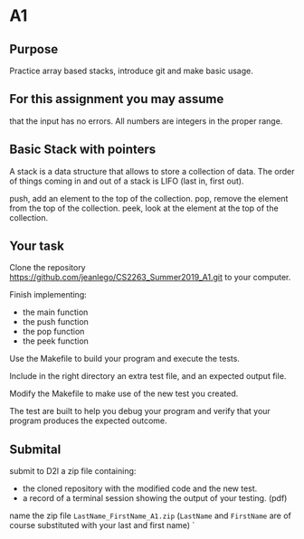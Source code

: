 # A1

## Purpose

Practice array based stacks, introduce git and make basic usage.  

## For this assignment you may assume

that the input has no errors. All numbers are integers in the proper range.

## Basic Stack with pointers

A stack is a data structure that allows to store a collection of data.
The order of things coming in and out of a stack is LIFO (last in, first out).

push, add an element to the top of the collection.
pop, remove the element from the top of the collection.
peek, look at the element at the top of the collection.

## Your task

Clone the repository https://github.com/jeanlego/CS2263_Summer2019_A1.git to your computer.

Finish implementing:

- the main function
- the push function
- the pop function
- the peek function

Use the Makefile to build your program and execute the tests.

Include in the right directory an extra test file, and an expected output file.

Modify the Makefile to make use of the new test you created.

The test are built to help you debug your program and verify that your program produces the expected outcome.

## Submital

submit to D2l a zip file containing:

- the cloned repository with the modified code and the new test.
- a record of a terminal session showing the output of your testing. (pdf)

name the zip file `LastName_FirstName_A1.zip` (`LastName` and `FirstName` are of course substituted with your last and first name) `
